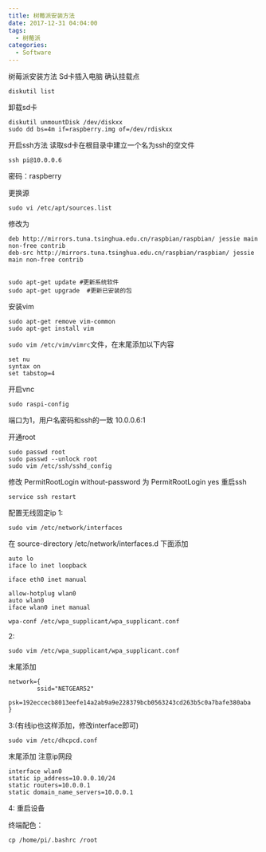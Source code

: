 ```yaml
---
title: 树莓派安装方法
date: 2017-12-31 04:04:00
tags:
  - 树莓派
categories:
  - Software
---
```

树莓派安装方法
Sd卡插入电脑
确认挂载点

    diskutil list

卸载sd卡

    diskutil unmountDisk /dev/diskxx
    sudo dd bs=4m if=raspberry.img of=/dev/rdiskxx


开启ssh方法
读取sd卡在根目录中建立一个名为ssh的空文件

    ssh pi@10.0.0.6 

密码：raspberry


更换源

    sudo vi /etc/apt/sources.list
修改为

    deb http://mirrors.tuna.tsinghua.edu.cn/raspbian/raspbian/ jessie main non-free contrib
    deb-src http://mirrors.tuna.tsinghua.edu.cn/raspbian/raspbian/ jessie main non-free contrib


    sudo apt-get update #更新系统软件
    sudo apt-get upgrade  #更新已安装的包


安装vim

    sudo apt-get remove vim-common
    sudo apt-get install vim

``sudo vim /etc/vim/vimrc``文件，在末尾添加以下内容

    set nu 
    syntax on 
    set tabstop=4


开启vnc

    sudo raspi-config

端口为1，用户名密码和ssh的一致
10.0.0.6:1

开通root

    sudo passwd root
    sudo passwd --unlock root
    sudo vim /etc/ssh/sshd_config

修改 PermitRootLogin without-password 为 PermitRootLogin yes
重启ssh

    service ssh restart

配置无线固定ip
1:

    sudo vim /etc/network/interfaces
在
source-directory /etc/network/interfaces.d
下面添加

    auto lo
    iface lo inet loopback
    
    iface eth0 inet manual
    
    allow-hotplug wlan0
    auto wlan0
    iface wlan0 inet manual
    
    wpa-conf /etc/wpa_supplicant/wpa_supplicant.conf


2:

    sudo vim /etc/wpa_supplicant/wpa_supplicant.conf

末尾添加

    network={
            ssid="NETGEAR52"
            psk=192eccecb8013eefe14a2ab9a9e228379bcb0563243cd263b5c0a7bafe380aba
    }

3:(有线ip也这样添加，修改interface即可)

    sudo vim /etc/dhcpcd.conf

末尾添加
注意ip网段

    interface wlan0
    static ip_address=10.0.0.10/24
    static routers=10.0.0.1
    static domain_name_servers=10.0.0.1
4:
重启设备

终端配色：

    cp /home/pi/.bashrc /root